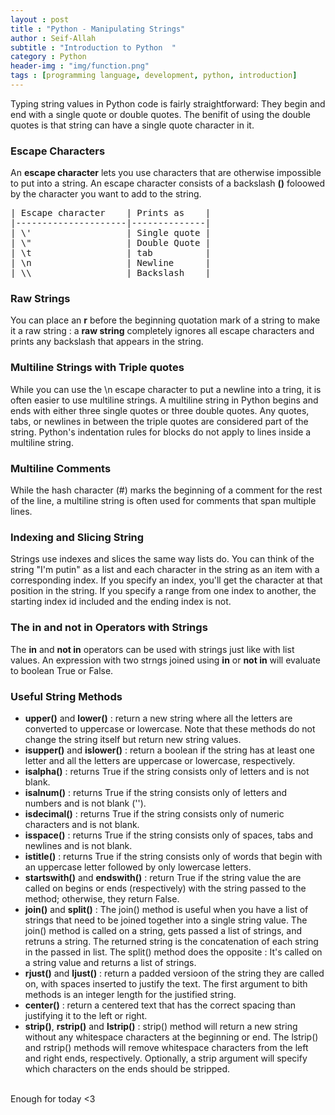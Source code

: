```yaml
---
layout : post
title : "Python - Manipulating Strings"
author : Seif-Allah
subtitle : "Introduction to Python  "
category : Python 
header-img : "img/function.png"
tags : [programming language, development, python, introduction]
---
```


Typing string values in Python code is fairly straightforward: They begin and end with a single quote or double quotes. The benifit of using the double quotes is that string can have a single quote character in it. 
### Escape Characters 
An **escape character** lets you use characters that are otherwise impossible to put into a string. An escape character consists of a backslash **(\)** foloowed by the character you want to add to the string. 
<pre>
| Escape character    | Prints as    |
|---------------------|--------------|
| \'                  | Single quote |
| \"                  | Double Quote |
| \t                  | tab          |
| \n                  | Newline      |
| \\                  | Backslash    |
</pre>

### Raw Strings 
You can place an **r** before the beginning quotation mark of a string to make it a raw string : a **raw string** completely ignores all escape characters and prints any backslash that appears in the string. 

### Multiline Strings with Triple quotes 
While you can use the \n escape character to put a newline into a tring, it is often easier to use multiline strings. A multiline string in Python begins and ends with either three single quotes or three double quotes. Any quotes, tabs, or newlines in between the triple quotes are considered part of the string. Python's indentation rules for blocks do not apply to lines inside a multiline string. 

### Multiline Comments 

While the hash character (#) marks the beginning of a comment for the rest of the line, a multiline string is often used for comments that span multiple lines. 

### Indexing and Slicing String

Strings use indexes and slices the same way lists do. You can think of the string "I'm putin" as a list and each character in the string as an item with a corresponding index. 
If you specify an index, you'll get the character at that position in the string. If you specify a range from one index to another, the starting index id included and the ending index is not.

### The in and not in Operators with Strings 
The **in** and **not in** operators can be used with strings just like with list values. An expression with two strngs joined using **in** or **not in** will evaluate to boolean True or False.

### Useful String Methods 
* **upper()** and **lower()** : return a new string where all the letters are converted to uppercase or lowercase. Note that these methods do not change the string itself but return new string values.
* **isupper()** and **islower()** : return a boolean if the string has at least one letter and all the letters are uppercase or lowercase, respectively.
* **isalpha()** : returns True if the string consists only of letters and is not blank.
* **isalnum()** : returns True if the string consists only of letters and numbers and is not blank ('').
* **isdecimal()** : returns True if the string consists only of numeric characters and is not blank. 
* **isspace()** : returns True if the string consists only of spaces, tabs and newlines and is not blank. 
* **istitle()** : returns True if the string consists only of words that begin with an uppercase letter followed by only lowercase letters.
* **startswith()** and **endswith()** : return True if the string value the are called on begins or ends (respectively) with the string passed to the method; otherwise, they return False. 
* **join()** and **split()** :  The join() method is useful when you have a list of strings that need to be joined together into a single string value. The join() method is called on a string, gets passed a list of strings, and retruns a string. The returned string is the concatenation of each string in the passed in list. The split() method does the opposite : It's called on a string value and returns a list of strings. 
* **rjust()** and **ljust()** : return a padded versioon of the string they are called on, with spaces inserted to justify the text. The first argument to bith methods is an integer length for the justified string.
* **center()** : return a centered text that has the correct spacing than justifying it to the left or right. 
* **strip()**, **rstrip()** and **lstrip()** : strip() method will return a new string without any whitespace characters at the beginning or end. The lstrip() and rstrip() methods will remove whitespace characters from the left and right ends, respectively. Optionally, a strip argument will specify which characters on the ends should be stripped. 
<br>
Enough for today <3 
